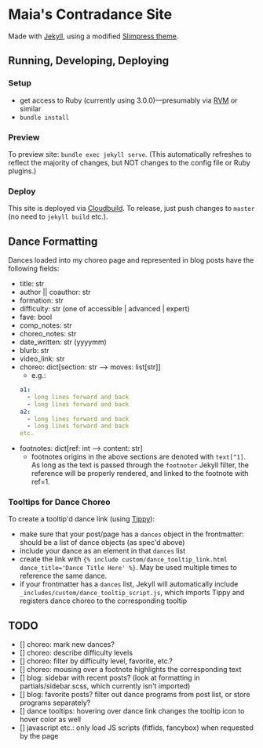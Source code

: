 # Maia's Contradance Site

Made with [Jekyll](https://jekyllrb.com/), using a modified [Slimpress theme](https://github.com/jeremyrea/slimpress).

## Running, Developing, Deploying

### Setup
- get access to Ruby (currently using 3.0.0)—presumably via [RVM](https://rvm.io/) or similar
- `bundle install`

### Preview
To preview site: `bundle exec jekyll serve`. (This automatically refreshes to reflect the majority of changes, but NOT changes to the config file or Ruby plugins.)

### Deploy
This site is deployed via [Cloudbuild](./cloudbuild). To release, just push changes to `master` (no need to `jekyll build` etc.).

## Dance Formatting
Dances loaded into my choreo page and represented in blog posts have the following fields:
- title: str
- author || coauthor: str
- formation: str
- difficulty: str (one of accessible | advanced | expert)
- fave: bool
- comp_notes: str
- choreo_notes: str
- date_written: str (yyyymm)
- blurb: str
- video_link: str
- choreo: dict[section: str --> moves: list[str]]
  - e.g.:
  ```yaml
  a1:
    - long lines forward and back
    - long lines forward and back
  a2:
    - long lines forward and back
    - long lines forward and back
  etc.
  ```
- footnotes: dict[ref: int --> content: str]
  - footnotes origins in the above sections are denoted with `text[^1]`. As long as the text is passed through the `footnoter` Jekyll filter, the reference will be properly rendered, and linked to the footnote with ref=1.

### Tooltips for Dance Choreo
To create a tooltip'd dance link (using [Tippy](https://atomiks.github.io/tippyjs/)):
- make sure that your post/page has a `dances` object in the frontmatter: should be a list of dance objects (as spec'd above)
- include your dance as an element in that `dances` list
- create the link with `{% include custom/dance_tooltip_link.html dance_title='Dance Title Here' %}`. May be used multiple times to reference the same dance.
- if your frontmatter has a `dances` list, Jekyll will automatically include `_includes/custom/dance_tooltip_script.js`, which imports Tippy and registers dance choreo to the corresponding tooltip

## TODO
- [] choreo: mark new dances?
- [] choreo: describe difficulty levels
- [] choreo: filter by difficulty level, favorite, etc.?
- [] choreo: mousing over a footnote highlights the corresponding text
- [] blog: sidebar with recent posts? (look at formatting in partials/sidebar.scss, which currently isn't imported)
- [] blog: favorite posts? filter out dance programs from post list, or store programs separately?
- [] dance tooltips: hovering over dance link changes the tooltip icon to hover color as well
- [] javascript etc.: only load JS scripts (fitfids, fancybox) when requested by the page
